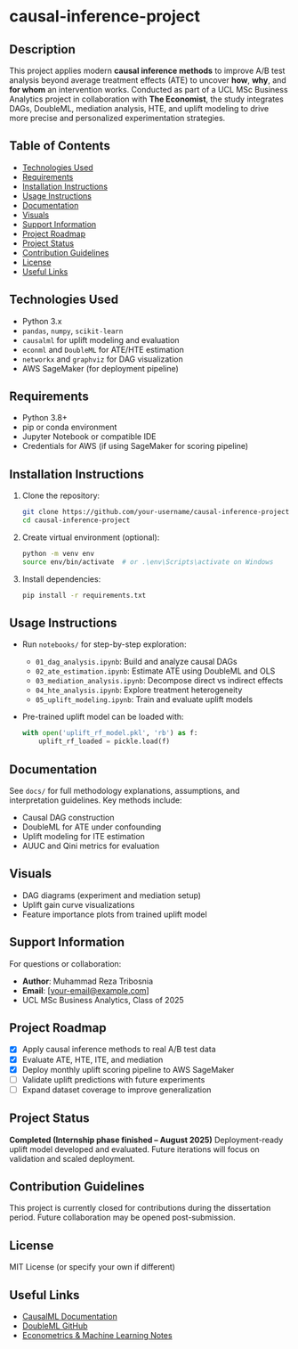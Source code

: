 # causal-inference-project

## Description

This project applies modern **causal inference methods** to improve A/B test analysis beyond average treatment effects (ATE) to uncover **how**, **why**, and **for whom** an intervention works. Conducted as part of a UCL MSc Business Analytics project in collaboration with **The Economist**, the study integrates DAGs, DoubleML, mediation analysis, HTE, and uplift modeling to drive more precise and personalized experimentation strategies.

## Table of Contents

* [Technologies Used](#technologies-used)
* [Requirements](#requirements)
* [Installation Instructions](#installation-instructions)
* [Usage Instructions](#usage-instructions)
* [Documentation](#documentation)
* [Visuals](#visuals)
* [Support Information](#support-information)
* [Project Roadmap](#project-roadmap)
* [Project Status](#project-status)
* [Contribution Guidelines](#contribution-guidelines)
* [License](#license)
* [Useful Links](#useful-links)

## Technologies Used

* Python 3.x
* `pandas`, `numpy`, `scikit-learn`
* `causalml` for uplift modeling and evaluation
* `econml` and `DoubleML` for ATE/HTE estimation
* `networkx` and `graphviz` for DAG visualization
* AWS SageMaker (for deployment pipeline)

## Requirements

* Python 3.8+
* pip or conda environment
* Jupyter Notebook or compatible IDE
* Credentials for AWS (if using SageMaker for scoring pipeline)

## Installation Instructions

1. Clone the repository:

   ```bash
   git clone https://github.com/your-username/causal-inference-project.git
   cd causal-inference-project
   ```

2. Create virtual environment (optional):

   ```bash
   python -m venv env
   source env/bin/activate  # or .\env\Scripts\activate on Windows
   ```

3. Install dependencies:

   ```bash
   pip install -r requirements.txt
   ```

## Usage Instructions

* Run `notebooks/` for step-by-step exploration:

  * `01_dag_analysis.ipynb`: Build and analyze causal DAGs
  * `02_ate_estimation.ipynb`: Estimate ATE using DoubleML and OLS
  * `03_mediation_analysis.ipynb`: Decompose direct vs indirect effects
  * `04_hte_analysis.ipynb`: Explore treatment heterogeneity
  * `05_uplift_modeling.ipynb`: Train and evaluate uplift models

* Pre-trained uplift model can be loaded with:

  ```python
  with open('uplift_rf_model.pkl', 'rb') as f:
      uplift_rf_loaded = pickle.load(f)
  ```

## Documentation

See `docs/` for full methodology explanations, assumptions, and interpretation guidelines. Key methods include:

* Causal DAG construction
* DoubleML for ATE under confounding
* Uplift modeling for ITE estimation
* AUUC and Qini metrics for evaluation

## Visuals

* DAG diagrams (experiment and mediation setup)
* Uplift gain curve visualizations
* Feature importance plots from trained uplift model

## Support Information

For questions or collaboration:

* **Author**: Muhammad Reza Tribosnia
* **Email**: \[[your-email@example.com](mailto:your-email@example.com)]
* UCL MSc Business Analytics, Class of 2025

## Project Roadmap

* [x] Apply causal inference methods to real A/B test data
* [x] Evaluate ATE, HTE, ITE, and mediation
* [x] Deploy monthly uplift scoring pipeline to AWS SageMaker
* [ ] Validate uplift predictions with future experiments
* [ ] Expand dataset coverage to improve generalization

## Project Status

**Completed (Internship phase finished – August 2025)**
Deployment-ready uplift model developed and evaluated. Future iterations will focus on validation and scaled deployment.

## Contribution Guidelines

This project is currently closed for contributions during the dissertation period. Future collaboration may be opened post-submission.

## License

MIT License (or specify your own if different)

## Useful Links

* [CausalML Documentation](https://causalml.readthedocs.io/)
* [DoubleML GitHub](https://github.com/DoubleML/doubleml-for-py)
* [Econometrics & Machine Learning Notes](https://www.econml.ai/)
